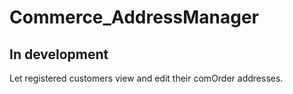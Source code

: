 # Commerce_AddressManager

## In development

Let registered customers view and edit their comOrder addresses.
